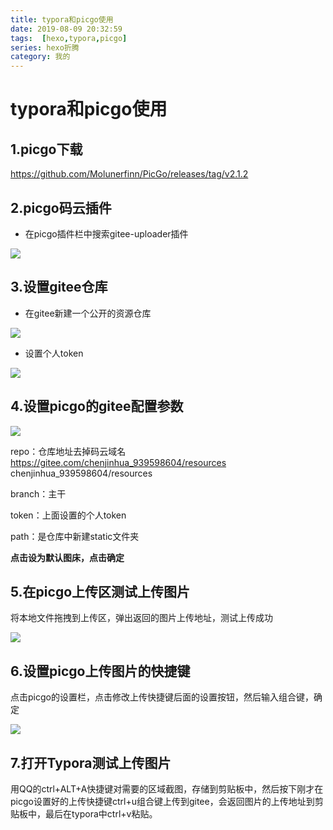```yaml
---
title: typora和picgo使用
date: 2019-08-09 20:32:59
tags:  [hexo,typora,picgo] 
series: hexo折腾
category: 我的
---
```


# typora和picgo使用

## 1.picgo下载

https://github.com/Molunerfinn/PicGo/releases/tag/v2.1.2

## 2.picgo码云插件

- 在picgo插件栏中搜索gitee-uploader插件

![](https://gitee.com/chenjinhua_939598604/resources/raw/master/static/20190904105711.png)

## 3.设置gitee仓库

- 在gitee新建一个公开的资源仓库

![](https://gitee.com/chenjinhua_939598604/resources/raw/master/static/20190904105937.png)

- 设置个人token

![](https://gitee.com/chenjinhua_939598604/resources/raw/master/static/20190904110128.png)



## 4.设置picgo的gitee配置参数

![](https://gitee.com/chenjinhua_939598604/resources/raw/master/static/20190904110538.png)

repo：仓库地址去掉码云域名  https://gitee.com/chenjinhua_939598604/resources    chenjinhua_939598604/resources  

branch：主干

token：上面设置的个人token

path：是仓库中新建static文件夹

**点击设为默认图床，点击确定**

## 5.在picgo上传区测试上传图片

将本地文件拖拽到上传区，弹出返回的图片上传地址，测试上传成功

![](https://gitee.com/chenjinhua_939598604/resources/raw/master/static/20190904111322.png)

## 6.设置picgo上传图片的快捷键

点击picgo的设置栏，点击修改上传快捷键后面的设置按钮，然后输入组合键，确定

![](https://gitee.com/chenjinhua_939598604/resources/raw/master/static/20190904111017.png)

## 7.打开Typora测试上传图片

用QQ的ctrl+ALT+A快捷键对需要的区域截图，存储到剪贴板中，然后按下刚才在picgo设置好的上传快捷键ctrl+u组合键上传到gitee，会返回图片的上传地址到剪贴板中，最后在typora中ctrl+v粘贴。

